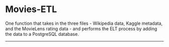 # Movies-ETL


One function that takes in the three files - Wikipedia data, Kaggle metadata, and the MovieLens rating data - and performs the ELT process by adding the data to a PostgreSQL database. 

----
